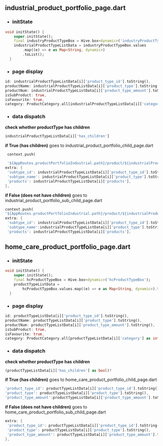 ## industrial_product_portfolio_page.dart

- ### initState

```dart
void initState() {
    super.initState();
    final industryProductTypeBox = Hive.box<dynamic>('industryProductTypeBox');
    industrialProductTypeListData = industryProductTypeBox.values
        .map((e) => e as Map<String, dynamic>)
        .toList();
  }
```
- ### page display
```dart
id: industrialProductTypeListData[i]['product_type_id'].toString(),
productName: industrialProductTypeListData[i]['product_type'].toString(),
productNum: industrialProductTypeListData[i]['product_type_amount'].toString(),
isSubProduct: true,
isFavourite: true,
category: ProductCategory.all[industrialProductTypeListData[i]['category'] as int],

```
- ### data dispatch
**check whether productType has children**
```dart
industrialProductTypeListData[i]['has_children']
```
**if True (has children)** 
goes to industrial_product_portfolio_child_page.dart
```dart
 context.push(
 
 '${AppRoutes.productPortfolioIndustrial.path}/product/${industrialProductTypeListData[i]['category']}/${industrialProductTypeListData[i]['product_type_id']}/',
extra: {
 'subtype_id': industrialProductTypeListData[i]['product_type_id'].toString(),
 'subtype_name': industrialProductTypeListData[i]['product_type'].toString(),
 'products': industrialProductTypeListData[i]['products'],  
},
```
**if False (does not have children)** 
goes to industrial_product_portfolio_sub_child_page.dart

```dart
context.push(
'${AppRoutes.productPortfolioIndustrial.path}/product/${industrialProductTypeListData[i]['category']}/${industrialProductTypeListData[i]['product_type_id']}/${industrialProductTypeListData[i]['product_type_id']}',
extra: {
 'subtype_id': industrialProductTypeListData[i]['product_type_id'].toString(),
 'subtype_name':industrialProductTypeListData[i]['product_type'].toString(),
 'products': industrialProductTypeListData[i]['products'],
```
## home_care_product_portfolio_page.dart

- ### initState

```dart
void initState() {
    super.initState();
    final hcProductTypeBox = Hive.box<dynamic>('hcProductTypeBox');
    productTypeListData =
        hcProductTypeBox.values.map((e) => e as Map<String, dynamic>).toList();
  }
```
- ### page display
```dart
id: productTypeListData[i]['product_type_id'].toString(),
productName: productTypeListData[i]['product_type'].toString(),
productNum: productTypeListData[i]['product_type_amount'].toString(),
isSubProduct: true,
isFavourite: true,
category: ProductCategory.all[productTypeListData[i]['category'] as int],
```
- ### data dispatch
**check whether productType has children**
```dart
(productTypeListData[i]['has_children'] as bool)?
```
**if True (has children)** 
goes to home_care_product_portfolio_child_page.dart
```dart
'product_type_id': productTypeListData[i]['product_type_id'].toString(),
'product_type': productTypeListData[i]['product_type'].toString(),
'product_type_amount':productTypeListData[i]['product_type_amount'].toString(),
```
**if False (does not have children)** 
goes to home_care_product_portfolio_sub_child_page.dart

```dart
extra: {
 'product_type_id': productTypeListData[i]['product_type_id'].toString(),
 'product_type': productTypeListData[i]['product_type'].toString(),
 'product_type_amount': productTypeListData[i]['product_type_amount'].toString(),
},
```